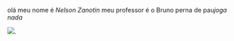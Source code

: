olá meu nome é *Nelson Zanotin* meu professor é o Bruno perna de pau*joga nada*

![](https://media.tenor.com/Uzt7bfVX9LkAAAAd/blocking-ball-international-olympic-committee250days.gif).

